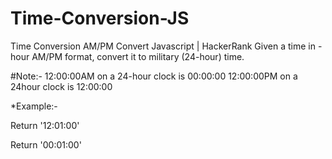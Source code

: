 # Time-Conversion-JS
Time Conversion AM/PM Convert Javascript | HackerRank
Given a time in -hour AM/PM format, convert it to military (24-hour) time.

#Note:- 
  12:00:00AM on a 24-hour clock is 00:00:00
  12:00:00PM on a 24hour clock is 12:00:00

*Example:-

  Return '12:01:00'

  Return '00:01:00'
